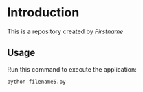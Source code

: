 # Introduction


This is a repository created by *Firstname*


## Usage


Run this command to execute the application:


`python filename5.py`

 

```
